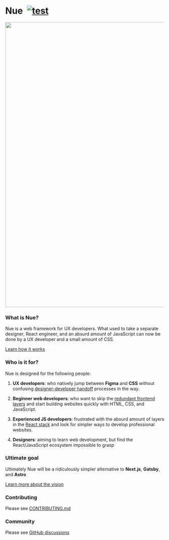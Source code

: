 
# Nue &nbsp;[![test](https://github.com/nuejs/nue/actions/workflows/test.yaml/badge.svg?branch=master)](https://github.com/nuejs/nue/actions/workflows/test.yaml)

<a href="https://nuejs.org/">
  <img src="https://www2.nuejs.org/img/og-blue-big.png" width="900">
</a>

### What is Nue?
Nue is a web framework for UX developers. What used to take a separate designer, React engineer, and an absurd amount of JavaScript can now be done by a UX developer and a small amount of CSS.

[Learn how it works](https://nuejs.org/docs/)


### Who is it for?
Nue is designed for the following people:

1. **UX developers**: who natively jump between **Figma** and **CSS** without confusing [designer-developer handoff](//medium.com/design-warp/5-most-common-designer-developer-handoff-mishaps-ba96012be8a7) processes in the way.

2. **Beginner web developers**: who want to skip the [redundant frontend layers](//roadmap.sh/frontend) and start building websites quickly with HTML, CSS, and JavaScript.

3. **Experienced JS developers**: frustrated with the absurd amount of layers in the [React stack](//roadmap.sh/react) and look for simpler ways to develop professional websites.

4. **Designers**: aiming to learn web development, but find the React/JavaScript ecosystem impossible to grasp


### Ultimate goal
Ultimately Nue will be a ridiculously simpler alternative to **Next.js**, **Gatsby**, and **Astro**

[Learn more about the vision](https://nuejs.org/blog/perfect-web-framework/)


### Contributing

Please see [CONTRIBUTING.md](/CONTRIBUTING.md)


### Community

Please see [GitHub discussions](https://github.com/nuejs/nue/discussions)

